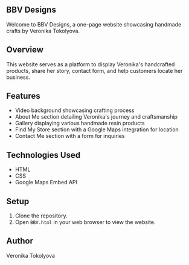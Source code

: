 ## BBV Designs

Welcome to BBV Designs, a one-page website showcasing handmade crafts by Veronika Tokolyova.

## Overview

This website serves as a platform to display Veronika's handcrafted products, share her story, contact form, and help customers locate her business.

## Features

- Video background showcasing crafting process
- About Me section detailing Veronika's journey and craftsmanship
- Gallery displaying various handmade resin products
- Find My Store section with a Google Maps integration for location
- Contact Me section with a form for inquiries

## Technologies Used

- HTML
- CSS
- Google Maps Embed API

## Setup

1. Clone the repository.
2. Open `BBV.html` in your web browser to view the website.


## Author

Veronika Tokolyova
